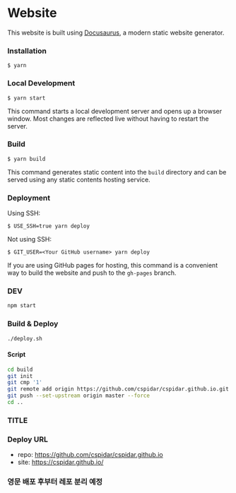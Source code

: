 # Website

This website is built using [Docusaurus](https://docusaurus.io/), a modern static website generator.

### Installation

```
$ yarn
```

### Local Development

```
$ yarn start
```

This command starts a local development server and opens up a browser window. Most changes are reflected live without having to restart the server.

### Build

```
$ yarn build
```

This command generates static content into the `build` directory and can be served using any static contents hosting service.

### Deployment

Using SSH:

```
$ USE_SSH=true yarn deploy
```

Not using SSH:

```
$ GIT_USER=<Your GitHub username> yarn deploy
```

If you are using GitHub pages for hosting, this command is a convenient way to build the website and push to the `gh-pages` branch.

### DEV

```bash
npm start
```

### Build & Deploy

```bash
./deploy.sh
```

#### Script

```bash
cd build
git init
git cmp '1'
git remote add origin https://github.com/cspidar/cspidar.github.io.git
git push --set-upstream origin master --force
cd ..
```

### TITLE




### Deploy URL

- repo: https://github.com/cspidar/cspidar.github.io
- site: https://cspidar.github.io/

### 영문 배포 후부터 레포 분리 예정
